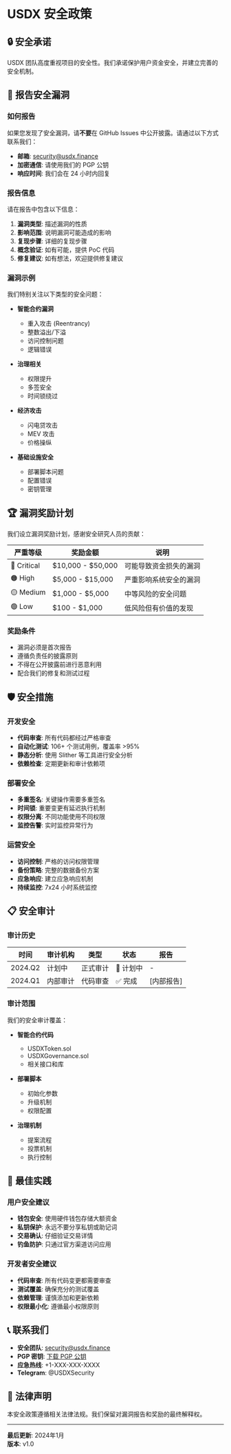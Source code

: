 # USDX 安全政策

## 🔒 安全承诺

USDX 团队高度重视项目的安全性。我们承诺保护用户资金安全，并建立完善的安全机制。

## 🐛 报告安全漏洞

### 如何报告

如果您发现了安全漏洞，请**不要**在 GitHub Issues 中公开披露。请通过以下方式联系我们：

- **邮箱**: security@usdx.finance
- **加密通信**: 请使用我们的 PGP 公钥
- **响应时间**: 我们会在 24 小时内回复

### 报告信息

请在报告中包含以下信息：

1. **漏洞类型**: 描述漏洞的性质
2. **影响范围**: 说明漏洞可能造成的影响
3. **复现步骤**: 详细的复现步骤
4. **概念验证**: 如有可能，提供 PoC 代码
5. **修复建议**: 如有想法，欢迎提供修复建议

### 漏洞示例

我们特别关注以下类型的安全问题：

- **智能合约漏洞**
  - 重入攻击 (Reentrancy)
  - 整数溢出/下溢
  - 访问控制问题
  - 逻辑错误

- **治理相关**
  - 权限提升
  - 多签安全
  - 时间锁绕过

- **经济攻击**
  - 闪电贷攻击
  - MEV 攻击
  - 价格操纵

- **基础设施安全**
  - 部署脚本问题
  - 配置错误
  - 密钥管理

## 🏆 漏洞奖励计划

我们设立漏洞奖励计划，感谢安全研究人员的贡献：

| 严重等级 | 奖励金额 | 说明 |
|----------|----------|------|
| 🔴 Critical | $10,000 - $50,000 | 可能导致资金损失的漏洞 |
| 🟠 High | $5,000 - $15,000 | 严重影响系统安全的漏洞 |
| 🟡 Medium | $1,000 - $5,000 | 中等风险的安全问题 |
| 🟢 Low | $100 - $1,000 | 低风险但有价值的发现 |

### 奖励条件

- 漏洞必须是首次报告
- 遵循负责任的披露原则
- 不得在公开披露前进行恶意利用
- 配合我们的修复和测试过程

## 🛡️ 安全措施

### 开发安全

- **代码审查**: 所有代码都经过严格审查
- **自动化测试**: 106+ 个测试用例，覆盖率 >95%
- **静态分析**: 使用 Slither 等工具进行安全分析
- **依赖检查**: 定期更新和审计依赖项

### 部署安全

- **多重签名**: 关键操作需要多重签名
- **时间锁**: 重要变更有延迟执行机制
- **权限分离**: 不同功能使用不同权限
- **监控告警**: 实时监控异常行为

### 运营安全

- **访问控制**: 严格的访问权限管理
- **备份策略**: 完整的数据备份方案
- **应急响应**: 建立应急响应机制
- **持续监控**: 7x24 小时系统监控

## 📋 安全审计

### 审计历史

| 时间 | 审计机构 | 类型 | 状态 | 报告 |
|------|----------|------|------|------|
| 2024.Q2 | 计划中 | 正式审计 | 📅 计划中 | - |
| 2024.Q1 | 内部审计 | 代码审查 | ✅ 完成 | [内部报告] |

### 审计范围

我们的安全审计覆盖：

- **智能合约代码**
  - USDXToken.sol
  - USDXGovernance.sol
  - 相关接口和库

- **部署脚本**
  - 初始化参数
  - 升级机制
  - 权限配置

- **治理机制**
  - 提案流程
  - 投票机制
  - 执行控制

## 🔐 最佳实践

### 用户安全建议

- **钱包安全**: 使用硬件钱包存储大额资金
- **私钥保护**: 永远不要分享私钥或助记词
- **交易确认**: 仔细验证交易详情
- **钓鱼防护**: 只通过官方渠道访问应用

### 开发者安全建议

- **代码审查**: 所有代码变更都需要审查
- **测试覆盖**: 确保充分的测试覆盖
- **依赖管理**: 谨慎添加和更新依赖
- **权限最小化**: 遵循最小权限原则

## 📞 联系我们

- **安全团队**: security@usdx.finance
- **PGP 密钥**: [下载 PGP 公钥](./pgp-key.asc)
- **应急热线**: +1-XXX-XXX-XXXX
- **Telegram**: @USDXSecurity

## 📄 法律声明

本安全政策遵循相关法律法规。我们保留对漏洞报告和奖励的最终解释权。

---

**最后更新**: 2024年1月  
**版本**: v1.0 
